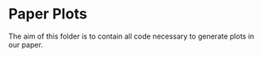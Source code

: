 # Paper Plots
The aim of this folder is to contain all code necessary to generate plots in our paper.